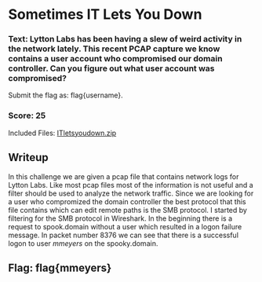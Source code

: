 # Sometimes IT Lets You Down

### Text: Lytton Labs has been having a slew of weird activity in the network lately. This recent PCAP capture we know contains a user account who compromised our domain controller. Can you figure out what user account was compromised?

Submit the flag as: flag{username}.

### Score: 25

Included Files: [ITletsyoudown.zip](ITletsyoudown.zip)

## Writeup
In this challenge we are given a pcap file that contains network logs for Lytton Labs. Like most pcap files most of the information is not useful and a filter should be used to analyze the network traffic. Since we are looking for a user who compromized the domain controller the best protocol that this file contains which can edit remote paths is the SMB protocol. I started by filtering for the SMB protocol in Wireshark. In the beginning there is a request to spook.domain without a user which resulted in a logon failure message. In packet number 8376 we can see that there is a successful logon to user *mmeyers* on the spooky.domain.

## Flag: flag{mmeyers}
